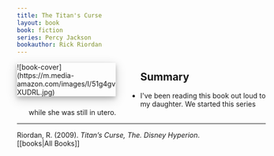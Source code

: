 ```yaml
---
title: The Titan's Curse
layout: book
book: fiction
series: Percy Jackson
bookauthor: Rick Riordan
---
```

<div style="float:left;
margin:0 50px 10px 0;
width:50%;
height:auto;
max-width:200px;
box-shadow: 0 4px 8px 0 rgba(0, 0, 0, 0.2), 0 6px 20px 0 rgba(0, 0, 0, 0.19)" markdown="1">
![book-cover](https://m.media-amazon.com/images/I/51g4gvXUDRL.jpg)
</div>

## Summary
- I've been reading this book out loud to my daughter. We started this series while she was still in utero.

---
Riordan, R. (2009). *Titan’s Curse, The. Disney Hyperion*.
<br>[[books|All Books]]
